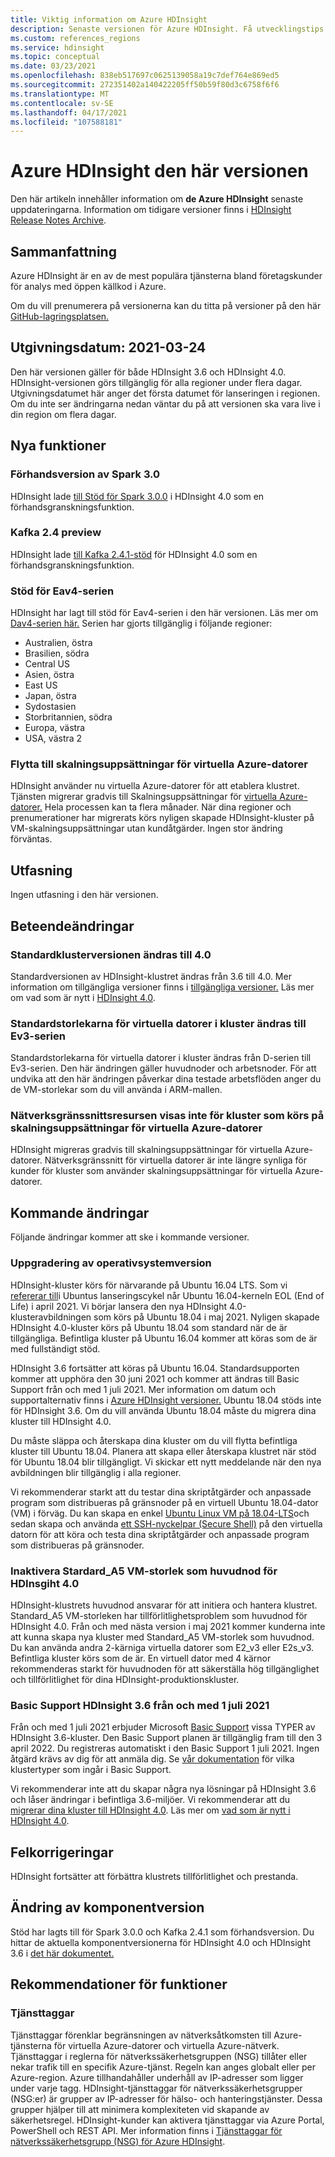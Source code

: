 ```yaml
---
title: Viktig information om Azure HDInsight
description: Senaste versionen för Azure HDInsight. Få utvecklingstips och information om Hadoop, Spark, R Server, Hive med mera.
ms.custom: references_regions
ms.service: hdinsight
ms.topic: conceptual
ms.date: 03/23/2021
ms.openlocfilehash: 838eb517697c0625139058a19c7def764e869ed5
ms.sourcegitcommit: 272351402a140422205ff50b59f80d3c6758f6f6
ms.translationtype: MT
ms.contentlocale: sv-SE
ms.lasthandoff: 04/17/2021
ms.locfileid: "107588181"
---
```

# <a name="azure-hdinsight-release-notes"></a>Azure HDInsight den här versionen

Den här artikeln innehåller information om **de Azure HDInsight** senaste uppdateringarna. Information om tidigare versioner finns i [HDInsight Release Notes Archive](hdinsight-release-notes-archive.md).

## <a name="summary"></a>Sammanfattning

Azure HDInsight är en av de mest populära tjänsterna bland företagskunder för analys med öppen källkod i Azure.

Om du vill prenumerera på versionerna kan du titta på versioner på den här [GitHub-lagringsplatsen.](https://github.com/hdinsight/release-notes/releases)

## <a name="release-date-03242021"></a>Utgivningsdatum: 2021-03-24

Den här versionen gäller för både HDInsight 3.6 och HDInsight 4.0. HDInsight-versionen görs tillgänglig för alla regioner under flera dagar. Utgivningsdatumet här anger det första datumet för lanseringen i regionen. Om du inte ser ändringarna nedan väntar du på att versionen ska vara live i din region om flera dagar.

## <a name="new-features"></a>Nya funktioner
### <a name="spark-30-preview"></a>Förhandsversion av Spark 3.0
HDInsight lade [till Stöd för Spark 3.0.0](https://spark.apache.org/docs/3.0.0/) i HDInsight 4.0 som en förhandsgranskningsfunktion. 

### <a name="kafka-24-preview"></a>Kafka 2.4 preview
HDInsight lade [till Kafka 2.4.1-stöd](http://kafka.apache.org/24/documentation.html) för HDInsight 4.0 som en förhandsgranskningsfunktion.

### <a name="eav4-series-support"></a>Stöd för Eav4-serien
HDInsight har lagt till stöd för Eav4-serien i den här versionen. Läs mer om [Dav4-serien här.](../virtual-machines/eav4-easv4-series.md) Serien har gjorts tillgänglig i följande regioner: 

* Australien, östra
* Brasilien, södra
* Central US
* Asien, östra
* East US
* Japan, östra
* Sydostasien
* Storbritannien, södra
* Europa, västra
* USA, västra 2

### <a name="moving-to-azure-virtual-machine-scale-sets"></a>Flytta till skalningsuppsättningar för virtuella Azure-datorer
HDInsight använder nu virtuella Azure-datorer för att etablera klustret. Tjänsten migrerar gradvis till Skalningsuppsättningar för [virtuella Azure-datorer.](../virtual-machine-scale-sets/overview.md) Hela processen kan ta flera månader. När dina regioner och prenumerationer har migrerats körs nyligen skapade HDInsight-kluster på VM-skalningsuppsättningar utan kundåtgärder. Ingen stor ändring förväntas.

## <a name="deprecation"></a>Utfasning
Ingen utfasning i den här versionen.

## <a name="behavior-changes"></a>Beteendeändringar
### <a name="default-cluster-version-is-changed-to-40"></a>Standardklusterversionen ändras till 4.0
Standardversionen av HDInsight-klustret ändras från 3.6 till 4.0. Mer information om tillgängliga versioner finns i [tillgängliga versioner.](./hdinsight-component-versioning.md) Läs mer om vad som är nytt i [HDInsight 4.0](./hdinsight-version-release.md).

### <a name="default-cluster-vm-sizes-are-changed-to-ev3-series"></a>Standardstorlekarna för virtuella datorer i kluster ändras till Ev3-serien 
Standardstorlekarna för virtuella datorer i kluster ändras från D-serien till Ev3-serien. Den här ändringen gäller huvudnoder och arbetsnoder. För att undvika att den här ändringen påverkar dina testade arbetsflöden anger du de VM-storlekar som du vill använda i ARM-mallen.

### <a name="network-interface-resource-not-visible-for-clusters-running-on-azure-virtual-machine-scale-sets"></a>Nätverksgränssnittsresursen visas inte för kluster som körs på skalningsuppsättningar för virtuella Azure-datorer
HDInsight migreras gradvis till skalningsuppsättningar för virtuella Azure-datorer. Nätverksgränssnitt för virtuella datorer är inte längre synliga för kunder för kluster som använder skalningsuppsättningar för virtuella Azure-datorer.

## <a name="upcoming-changes"></a>Kommande ändringar
Följande ändringar kommer att ske i kommande versioner.

### <a name="os-version-upgrade"></a>Uppgradering av operativsystemversion
HDInsight-kluster körs för närvarande på Ubuntu 16.04 LTS. Som vi [refererar till](https://ubuntu.com/about/release-cycle)i Ubuntus lanseringscykel når Ubuntu 16.04-kerneln EOL (End of Life) i april 2021. Vi börjar lansera den nya HDInsight 4.0-klusteravbildningen som körs på Ubuntu 18.04 i maj 2021. Nyligen skapade HDInsight 4.0-kluster körs på Ubuntu 18.04 som standard när de är tillgängliga. Befintliga kluster på Ubuntu 16.04 kommer att köras som de är med fullständigt stöd.

HDInsight 3.6 fortsätter att köras på Ubuntu 16.04. Standardsupporten kommer att upphöra den 30 juni 2021 och kommer att ändras till Basic Support från och med 1 juli 2021. Mer information om datum och supportalternativ finns i [Azure HDInsight versioner.](https://docs.microsoft.com/azure/hdinsight/hdinsight-component-versioning#supported-hdinsight-versions) Ubuntu 18.04 stöds inte för HDInsight 3.6. Om du vill använda Ubuntu 18.04 måste du migrera dina kluster till HDInsight 4.0. 

Du måste släppa och återskapa dina kluster om du vill flytta befintliga kluster till Ubuntu 18.04. Planera att skapa eller återskapa klustret när stöd för Ubuntu 18.04 blir tillgängligt. Vi skickar ett nytt meddelande när den nya avbildningen blir tillgänglig i alla regioner.

Vi rekommenderar starkt att du testar dina skriptåtgärder och anpassade program som distribueras på gränsnoder på en virtuell Ubuntu 18.04-dator (VM) i förväg. Du kan skapa en enkel [Ubuntu Linux VM på 18.04-LTS](https://azure.microsoft.com/resources/templates/101-vm-simple-linux/)och sedan skapa och använda [ett SSH-nyckelpar (Secure Shell)](https://docs.microsoft.com/azure/virtual-machines/linux/mac-create-ssh-keys#ssh-into-your-vm) på den virtuella datorn för att köra och testa dina skriptåtgärder och anpassade program som distribueras på gränsnoder.

### <a name="disable-stardard_a5-vm-size-as-head-node-for-hdinsgiht-40"></a>Inaktivera Stardard_A5 VM-storlek som huvudnod för HDInsgiht 4.0
HDInsight-klustrets huvudnod ansvarar för att initiera och hantera klustret. Standard_A5 VM-storleken har tillförlitlighetsproblem som huvudnod för HDInsight 4.0. Från och med nästa version i maj 2021 kommer kunderna inte att kunna skapa nya kluster med Standard_A5 VM-storlek som huvudnod. Du kan använda andra 2-kärniga virtuella datorer som E2_v3 eller E2s_v3. Befintliga kluster körs som de är. En virtuell dator med 4 kärnor rekommenderas starkt för huvudnoden för att säkerställa hög tillgänglighet och tillförlitlighet för dina HDInsight-produktionskluster.

### <a name="basic-support-for-hdinsight-36-starting-july-1-2021"></a>Basic Support HDInsight 3.6 från och med 1 juli 2021
Från och med 1 juli 2021 erbjuder Microsoft [Basic Support](hdinsight-component-versioning.md#support-options-for-hdinsight-versions) vissa TYPER av HDInsight 3.6-kluster. Den Basic Support planen är tillgänglig fram till den 3 april 2022. Du registreras automatiskt i den Basic Support 1 juli 2021. Ingen åtgärd krävs av dig för att anmäla dig. Se [vår dokumentation](hdinsight-36-component-versioning.md) för vilka klustertyper som ingår i Basic Support. 

Vi rekommenderar inte att du skapar några nya lösningar på HDInsight 3.6 och låser ändringar i befintliga 3.6-miljöer. Vi rekommenderar att du [migrerar dina kluster till HDInsight 4.0](hdinsight-version-release.md#how-to-upgrade-to-hdinsight-40). Läs mer om [vad som är nytt i HDInsight 4.0](hdinsight-version-release.md#whats-new-in-hdinsight-40).

## <a name="bug-fixes"></a>Felkorrigeringar
HDInsight fortsätter att förbättra klustrets tillförlitlighet och prestanda. 

## <a name="component-version-change"></a>Ändring av komponentversion
Stöd har lagts till för Spark 3.0.0 och Kafka 2.4.1 som förhandsversion. Du hittar de aktuella komponentversionerna för HDInsight 4.0 och HDInsight 3.6 i [det här dokumentet.](./hdinsight-component-versioning.md)

## <a name="recommanded-features"></a>Rekommendationer för funktioner
### <a name="service-tags"></a>Tjänsttaggar
Tjänsttaggar förenklar begränsningen av nätverksåtkomsten till Azure-tjänsterna för virtuella Azure-datorer och virtuella Azure-nätverk. Tjänsttaggar i reglerna för nätverkssäkerhetsgruppen (NSG) tillåter eller nekar trafik till en specifik Azure-tjänst. Regeln kan anges globalt eller per Azure-region. Azure tillhandahåller underhåll av IP-adresser som ligger under varje tagg. HDInsight-tjänsttaggar för nätverkssäkerhetsgrupper (NSG:er) är grupper av IP-adresser för hälso- och hanteringstjänster. Dessa grupper hjälper till att minimera komplexiteten vid skapande av säkerhetsregel. HDInsight-kunder kan aktivera tjänsttaggar via Azure Portal, PowerShell och REST API. Mer information finns i [Tjänsttaggar för nätverkssäkerhetsgrupp (NSG) för Azure HDInsight](./hdinsight-service-tags.md).
